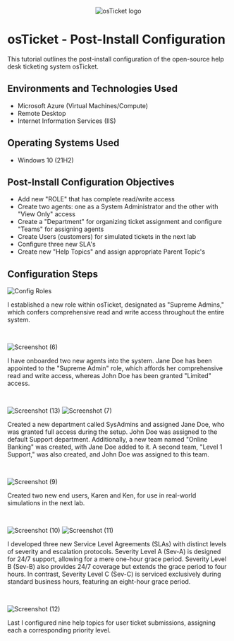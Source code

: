 <p align="center">
<img src="https://i.imgur.com/Clzj7Xs.png" alt="osTicket logo"/>
</p>

<h1>osTicket - Post-Install Configuration</h1>
This tutorial outlines the post-install configuration of the open-source help desk ticketing system osTicket.<br />



<h2>Environments and Technologies Used</h2>

- Microsoft Azure (Virtual Machines/Compute)
- Remote Desktop
- Internet Information Services (IIS)

<h2>Operating Systems Used </h2>

- Windows 10</b> (21H2)

<h2>Post-Install Configuration Objectives</h2>

- Add new "ROLE" that has complete read/write access 
- Create two agents: one as a System Administrator and the other with "View Only" access
- Create a "Department" for organizing ticket assignment and configure "Teams" for assigning agents
- Create Users (customers) for simulated tickets in the next lab 
- Configure three new SLA's
- Create new "Help Topics" and assign appropriate Parent Topic's

<h2>Configuration Steps</h2>

![Config Roles](https://github.com/user-attachments/assets/a730daf9-d88c-4a4b-bec4-b2417b74ca03)

I established a new role within osTicket, designated as "Supreme Admins," which confers comprehensive read and write access throughout the entire system.
</p>
<br />

![Screenshot (6)](https://github.com/user-attachments/assets/83a0990d-a804-49c0-9ef1-556645cbcb52)

I have onboarded two new agents into the system. Jane Doe has been appointed to the "Supreme Admin" role, which affords her comprehensive read and write access, whereas John Doe has been granted "Limited" access.
</p>
<br />

![Screenshot (13)](https://github.com/user-attachments/assets/fcaeb068-906a-4f69-ace5-0312a63cbf60) ![Screenshot (7)](https://github.com/user-attachments/assets/c7384421-afb8-4e28-a2a8-c814e4f7c72c)


Created a new department called SysAdmins and assigned Jane Doe, who was granted full access during the setup. John Doe was assigned to the default Support department. Additionally, a new team named "Online Banking" was created, with Jane Doe added to it. A second team, "Level 1 Support," was also created, and John Doe was assigned to this team.
</p>
<br />

![Screenshot (9)](https://github.com/user-attachments/assets/89c8ecf1-b445-4ccb-bc34-8c8b35d7bd52)


<p>
Created two new end users, Karen and Ken, for use in real-world simulations in the next lab.
</p>
<br />

![Screenshot (10)](https://github.com/user-attachments/assets/12c49844-ecc5-4157-8146-c74210c7ac09) ![Screenshot (11)](https://github.com/user-attachments/assets/026e9f69-2f6f-4bc2-ada1-f51ebe613918)




<p>
I developed three new Service Level Agreements (SLAs) with distinct levels of severity and escalation protocols. Severity Level A (Sev-A) is designed for 24/7 support, allowing for a mere one-hour grace period. Severity Level B (Sev-B) also provides 24/7 coverage but extends the grace period to four hours. In contrast, Severity Level C (Sev-C) is serviced exclusively during standard business hours, featuring an eight-hour grace period. 
</p>
<br />

![Screenshot (12)](https://github.com/user-attachments/assets/7389ff8c-1c64-44e0-b11f-ac57a89e5570)

<p>
Last I configured nine help topics for user ticket submissions, assigning each a corresponding priority level.
</p>
<br />
